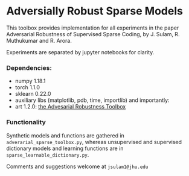 # Adversially Robust Sparse Models

This toolbox provides implementation for all experiments in the paper Adversarial Robustness of Supervised Sparse Coding, by J. Sulam, R. Muthukumar and R. Arora.

Experiments are separated by jupyter notebooks for clarity. 

### Dependencies:
* numpy 1.18.1
* torch 1.1.0
* sklearn 0.22.0
* auxiliary libs (matplotlib, pdb, time, importlib)
and importantly:
* art 1.2.0: [the Advesarial Robustness Toolbox](https://github.com/Trusted-AI/adversarial-robustness-toolbox)

### Functionality
Synthetic models and functions are gathered in `adverarial_sparse_toolbox.py`, whereas unsupervised and supervised dictionary models and learning functions are in `sparse_learnable_dictionary.py`.

Comments and suggestions welcome at `jsulam1@jhu.edu`
